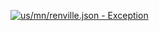 [![us/mn/renville.json - Exception](https://img.shields.io/badge/us/mn/renville.json-Exception-red)](https://github.com/openaddresses/openaddresses/tree/master/sources/us/mn/renville.json)